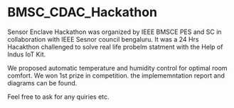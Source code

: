 # BMSC_CDAC_Hackathon
Sensor Enclave Hackathon was organized by IEEE BMSCE PES and SC in collaboration with IEEE Sesnor council bengaluru.
It was a 24 Hrs Hacakthon challenged to solve real life probelm statment with the Help of Indus IoT Kit.

We proposed automatic temperature and humidity control for optimal room comfort.
We won 1st prize in competition. the implememntation report and diagrams can be found.

Feel free to ask for any quiries etc.
